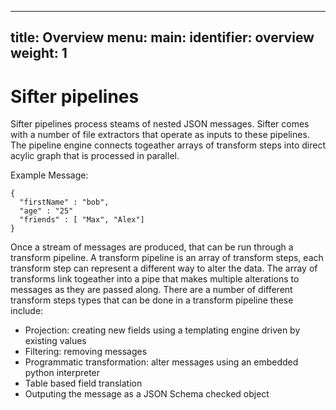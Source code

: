 
---
title: Overview
menu:
  main:
    identifier: overview
    weight: 1
---

# Sifter pipelines

Sifter pipelines process steams of nested JSON messages. Sifter comes with a number of 
file extractors that operate as inputs to these pipelines. The pipeline engine 
connects togeather arrays of transform steps into direct acylic graph that is processed
in parallel.

Example Message:

```
{
  "firstName" : "bob",
  "age" : "25"
  "friends" : [ "Max", "Alex"]
}
```

Once a stream of messages are produced, that can be run through a transform
pipeline. A transform pipeline is an array of transform steps, each transform
step can represent a different way to alter the data. The array of transforms link
togeather into a pipe that makes multiple alterations to messages as they are
passed along. There are a number of different transform steps types that can
be done in a transform pipeline these include:

 - Projection: creating new fields using a templating engine driven by existing values
 - Filtering: removing messages
 - Programmatic transformation: alter messages using an embedded python interpreter
 - Table based field translation
 - Outputing the message as a JSON Schema checked object

